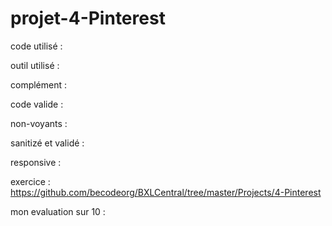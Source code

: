 # projet-4-Pinterest

code utilisé : 

outil utilisé : 

complément : 

code valide : 

non-voyants : 

sanitizé et validé : 

responsive : 

exercice : https://github.com/becodeorg/BXLCentral/tree/master/Projects/4-Pinterest

mon evaluation sur 10 : 

